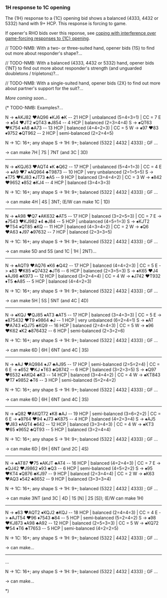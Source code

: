 ### <a name="1H_response_to_1C_opening"> 1H response to 1C opening

The {1H} response to a {1C} opening bid shows a balanced (4333, 4432 or 5332) hand with 9+ HCP. This response is forcing to game.

If opener's RHO bids over this reponse, see [coping with interference over game-forcing responses to {1C} opening](#-coping-with-interference-over-game-forcing-responses-to-1c-opening).

// TODO-NMB: With a two- or three-suited hand, opener bids {1S} to find out more about responder's shape?...

// TODO-NMB: With a balanced (4333, 4432 or 5332) hand, opener bids {1NT} to find out more about responder's strength (and unguarded doubletons / tripletons)?...

// TODO-NMB: With a single-suited hand, opener bids {2X} to find out more about partner's support for the suit?...

_More coming soon..._

(* TODO-NMB: Examples?...

N -> ♠AKJ82 ♥AQ96 ♦KJ6 ♣K -- 21 HCP | unbalanced (5=4=3=1) | CC = 7
E -> ♠54 ♥JT2 ♦QT43 ♣J854 --  4 HCP | balanced (2=3=4=4)
S -> ♠QT63 ♥K754 ♦A8 ♣A73 -- 13 HCP | balanced (4=4=2=3) | CC = 5
W -> ♠97 ♥83 ♦9752 ♣QT962 --  2 HCP | semi-balanced (2=2=4=5)

N -> 1C: 16+; any shape
S -> 1H: 9+; balanced (5322 | 4432 | 4333) ; GF
...

-> can make 7H | 7S | 7NT (and 3C | 3D)

-----

N -> ♠KQJ63 ♥AQT4 ♦K ♣Q62 -- 17 HCP | unbalanced (5=4=1=3) | CC = 4
E -> ♠A9 ♥7 ♦AQ964 ♣T9873 -- 10 HCP | very unbalanced (2=1=5=5)
S -> ♠T75 ♥KJ83 ♦JT73 ♣A5 --  9 HCP | balanced (3=4=4=2) | CC = 3
W -> ♠842 ♥9652 ♦852 ♣KJ4 --  4 HCP | balanced (3=4=3=3)

N -> 1C: 16+; any shape
S -> 1H: 9+; balanced (5322 | 4432 | 4333) ; GF
...

-> can make 4H | 4S | 3NT; (E/W can make 1C | 1D)

-----

N -> ♠A98 ♥Q7 ♦AK632 ♣AT5 -- 17 HCP | balanced (3=2=5=3) | CC = 7
E -> ♠7543 ♥KJ982 ♦4 ♣J84 --  5 HCP | unbalanced (4=5=1=3)
S -> ♠KJT2 ♥T54 ♦QT85 ♣KQ -- 11 HCP | balanced (4=3=4=2) | CC = 2
W -> ♠Q6 ♥A63 ♦J97 ♣97632 --  7 HCP | balanced (2=3=3=5)

N -> 1C: 16+; any shape
S -> 1H: 9+; balanced (5322 | 4432 | 4333) ; GF
...

-> can make 5D and 5S (and 1C | 1H | 2NT)...

-----

N -> ♠AQT9 ♥AQ76 ♦K6 ♣Q42 -- 17 HCP | balanced (4=4=2=3) | CC = 5
E -> ♠83 ♥K85 ♦Q7432 ♣JT6 --  6 HCP | balanced (2=3=5=3)
S -> ♠K65 ♥J4 ♦AJ98 ♣K973 -- 12 HCP | balanced (3=2=4=4) | CC = 4
W -> ♠J742 ♥T932 ♦T5 ♣A85 --  5 HCP | balanced (4=4=2=3)

N -> 1C: 16+; any shape
S -> 1H: 9+; balanced (5322 | 4432 | 4333) ; GF
...

-> can make 5H | 5S | 5NT (and 4C | 4D)

-----

N -> ♠KQJ ♥QJ85 ♦AT3 ♣AT5 -- 17 HCP | balanced (3=4=3=3) | CC = 5
E -> ♠875432 ♥T9 ♦9864 ♣J --  1 HCP | very unbalanced (6=2=4=1)
S -> ♠AT ♥A743 ♦QJ75 ♣KQ9 -- 16 HCP | balanced (2=4=4=3) | CC = 5
W -> ♠96 ♥K62 ♦K2 ♣876432 --  6 HCP | semi-balanced (2=3=2=6)

N -> 1C: 16+; any shape
S -> 1H: 9+; balanced (5322 | 4432 | 4333) ; GF
...

-> can make 6D | 6H | 6NT (and 4C | 3S)

-----

N -> ♠AJ ♥AQ984 ♦J7 ♣AJ95 -- 17 HCP | semi-balanced (2=5=2=4) | CC = 6
E -> ♠652 ♥KJ ♦T63 ♣Q8742 --  6 HCP | balanced (3=2=3=5)
S -> ♠Q97 ♥6532 ♦AKQ4 ♣K3 -- 14 HCP | balanced (3=4=4=2) | CC = 4
W -> ♠KT843 ♥T7 ♦9852 ♣T6 --  3 HCP | semi-balanced (5=2=4=2)

N -> 1C: 16+; any shape
S -> 1H: 9+; balanced (5322 | 4432 | 4333) ; GF
...

-> can make 6D | 6H | 6NT (and 4C | 3S)

-----

N -> ♠Q82 ♥AKQT72 ♦K8 ♣AJ -- 19 HCP | semi-balanced (3=6=2=2) | CC = 6
E -> ♠9764 ♥94 ♦J73 ♣K875 --  4 HCP | balanced (4=2=3=4)
S -> ♠AJ5 ♥J83 ♦AQT4 ♣642 -- 12 HCP | balanced (3=3=4=3) | CC = 4
W -> ♠KT3 ♥65 ♦9652 ♣QT93 --  5 HCP | balanced (3=2=4=4)

N -> 1C: 16+; any shape
S -> 1H: 9+; balanced (5322 | 4432 | 4333) ; GF
...

-> can make 6D | 6H | 6NT (and 2C | 4S)

-----

N -> ♠AT87 ♥75 ♦AKJT ♣AT4 -- 16 HCP | balanced (4=2=4=3) | CC = 7
E -> ♠QJ42 ♥J9862 ♦93 ♣Q3 --  6 HCP | semi-balanced (4=5=2=2)
S -> ♠95 ♥KT4 ♦Q876 ♣KJ97 --  9 HCP | balanced (2=3=4=4) | CC = 2
W -> ♠K63 ♥AQ3 ♦542 ♣8652 --  9 HCP | balanced (3=3=3=4)

N -> 1C: 16+; any shape
S -> 1H: 9+; balanced (5322 | 4432 | 4333) ; GF
...

-> can make 3NT (and 3C | 4D | 1S [N] | 2S [S]); (E/W can make 1H)

-----

N -> ♠63 ♥AQT2 ♦KQJ2 ♣KQJ -- 18 HCP | balanced (2=4=4=3) | CC = 4
E -> ♠AJT54 ♥96 ♦7543 ♣84 --  5 HCP | semi-balanced (5=2=4=2)
S -> ♠98 ♥KJ873 ♦A98 ♣A92 -- 12 HCP | balanced (2=5=3=3) | CC = 5
W -> ♠KQ72 ♥54 ♦T6 ♣T7653 --  5 HCP | semi-balanced (4=2=2=5)

N -> 1C: 16+; any shape
S -> 1H: 9+; balanced (5322 | 4432 | 4333) ; GF
...

-> can make...

-----

...

N -> 1C: 16+; any shape
S -> 1H: 9+; balanced (5322 | 4432 | 4333) ; GF
...

-> can make...

*)
